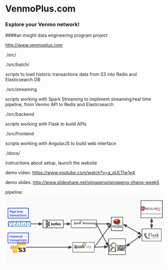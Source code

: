 # VenmoPlus.com
### Explore your Venmo network! 
####an insight data engineering program project

http://www.venmoplus.com


./src/

./src/batch/ 

scripts to load historic transactions data from S3 into Redis and Elasticsearch DB

./src/streaming 

scripts working with Spark Streaming to impliment streaming/real time pipeline, from Venmo API to Redis and Elasticsearch

./src/backend 

scripts working with Flask to build APIs

./src/frontend 

scripts working with AngularJS to build web interface

./docs/    

instructions about setup, launch the website
  
demo video: https://www.youtube.com/watch?v=a_qULTlw1e4

demo slides: http://www.slideshare.net/qingpeng/qingpeng-zhang-week5

pipeline:
![alt text](https://raw.githubusercontent.com/qingpeng/VenmoPlus/master/docs/pipeline.png "Pipeline")


